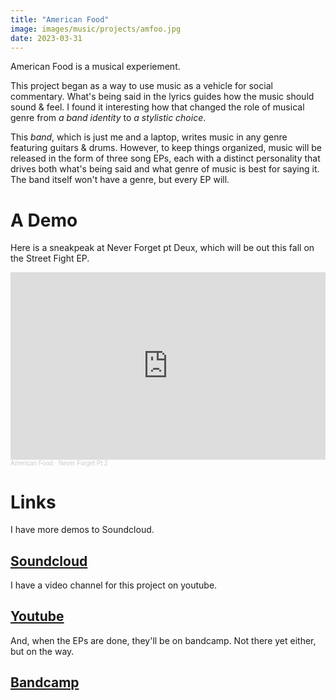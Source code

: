 ```yaml
---
title: "American Food"
image: images/music/projects/amfoo.jpg
date: 2023-03-31
---
```


American Food is a musical experiement.

This project began as a way to use music as a vehicle for social commentary. What's being said in the lyrics guides how the music should sound & feel. I found it interesting how that changed the role of musical genre from _a band identity_ to _a stylistic choice_.

This _band_, which is just me and a laptop, writes music in any genre featuring guitars & drums. However, to keep things organized, music will be released in the form of three song EPs, each with a distinct personality that drives both what's being said and what genre of music is best for saying it. The band itself won't have a genre, but every EP will.


# A Demo

Here is a sneakpeak at Never Forget pt Deux, which will be out this fall on the Street Fight EP.

<iframe width="100%" height="300" scrolling="no" frameborder="no" allow="autoplay" src="https://w.soundcloud.com/player/?url=https%3A//api.soundcloud.com/tracks/1116749509&color=%23ff5500&auto_play=false&hide_related=false&show_comments=true&show_user=true&show_reposts=false&show_teaser=true&visual=true"></iframe><div style="font-size: 10px; color: #cccccc;line-break: anywhere;word-break: normal;overflow: hidden;white-space: nowrap;text-overflow: ellipsis; font-family: Interstate,Lucida Grande,Lucida Sans Unicode,Lucida Sans,Garuda,Verdana,Tahoma,sans-serif;font-weight: 100;"><a href="https://soundcloud.com/americanf00d" title="American Food" target="_blank" style="color: #cccccc; text-decoration: none;">American Food</a> · <a href="https://soundcloud.com/americanf00d/never-forget-pt-2" title="Never Forget Pt 2" target="_blank" style="color: #cccccc; text-decoration: none;">Never Forget Pt 2</a></div>


# Links

I have more demos to Soundcloud.

## [Soundcloud](https://soundcloud.com/americanf00d)

I have a video channel for this project on youtube.

## [Youtube](https://www.youtube.com/@americanf00d)

And, when the EPs are done, they'll be on bandcamp. Not there yet either, but on the way.

## [Bandcamp](https://americanf00d.bandcamp.com/)
